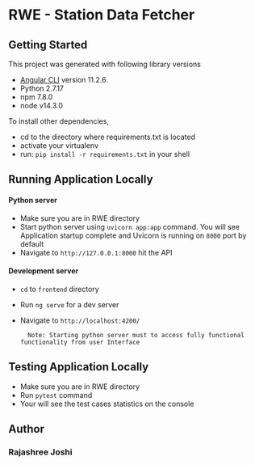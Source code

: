 # RWE - Station Data Fetcher

## Getting Started

This project was generated with following library versions
- [Angular CLI](https://github.com/angular/angular-cli) version 11.2.6.
- Python 2.7.17
- npm 7.8.0
- node v14.3.0

To install other dependencies,
- cd to the directory where requirements.txt is located 
- activate your virtualenv
- run: `pip install -r requirements.txt` in your shell

## Running Application Locally

#### Python server
- Make sure you are in RWE directory
- Start python server using `uvicorn app:app` command.
  You will see Application startup complete and
  Uvicorn is running on `8000` port by default
- Navigate to `http://127.0.0.1:8000`  hit the API

#### Development server
- `cd` to `frontend` directory
- Run `ng serve` for a dev server
- Navigate to `http://localhost:4200/`

        Note: Starting python server must to access fully functional functionality from user Interface

## Testing Application Locally
- Make sure you are in RWE directory
- Run `pytest` command
- Your will see the test cases statistics on the console

## Author
### Rajashree Joshi
